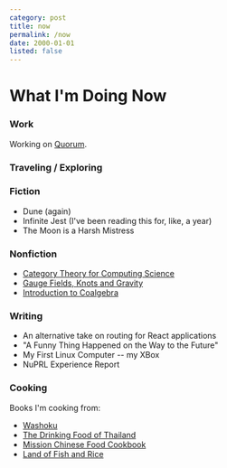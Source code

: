 ```yaml
---
category: post
title: now
permalink: /now
date: 2000-01-01
listed: false
---
```

# What I'm Doing Now

### Work

Working on [Quorum](https://github.com/jpmorganchase/quorum).

### Traveling / Exploring

### Fiction

  - Dune (again)
  - Infinite Jest (I've been reading this for, like, a year)
  - The Moon is a Harsh Mistress

### Nonfiction

  - [Category Theory for Computing Science](https://www.amazon.com/Category-Theory-Computing-Science-Michael/dp/0131204866)
  - [Gauge Fields, Knots and Gravity](https://www.amazon.com/GAUGE-FIELDS-KNOTS-GRAVITY-Everything/dp/9810220340/)
  - [Introduction to Coalgebra](https://www.cambridge.org/core/books/introduction-to-coalgebra/0D508876D20D95E17871320EADC185C6)

### Writing

  - An alternative take on routing for React applications
  - "A Funny Thing Happened on the Way to the Future"
  - My First Linux Computer -- my XBox
  - NuPRL Experience Report

### Cooking

Books I'm cooking from:
* [Washoku](https://www.amazon.com/Washoku-Recipes-Japanese-Home-Kitchen/dp/1580085199/)
* [The Drinking Food of Thailand](https://www.amazon.com/POK-Drinking-Food-Thailand-Cookbook/dp/1607747731/)
* [Mission Chinese Food Cookbook](https://www.amazon.com/Mission-Chinese-Food-Cookbook/dp/0062243411)
* [Land of Fish and Rice](https://www.amazon.com/Land-Fish-Rice-Recipes-Culinary/dp/0393254380/)
